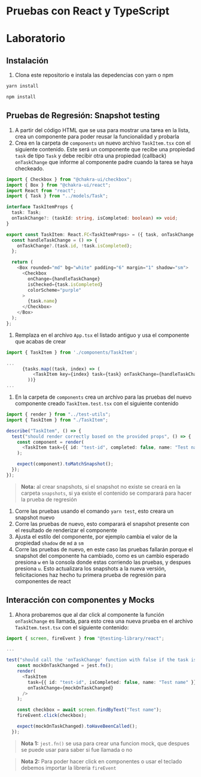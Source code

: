 # Pruebas con React y TypeScript

# Laboratorio

## Instalación

1. Clona este repositorio e instala las depedencias con yarn o npm

```bash
yarn install
```

```bash
npm install
```

## Pruebas de Regresión: Snapshot testing

1. A partir del código HTML que se usa para mostrar una tarea en la lista, crea un componente para poder reusar la funcionalidad y probarla
1. Crea en la carpeta de `components` un nuevo archivo `TaskItem.tsx` con el siguiente contenido. Este será un componente que recibe una propiedad `task` de tipo `Task` y debe recibir otra una propiedad (callback) `onTaskChange` que informe al componente padre cuando la tarea se haya checkeado.

```typescript
import { Checkbox } from "@chakra-ui/checkbox";
import { Box } from "@chakra-ui/react";
import React from "react";
import { Task } from "../models/Task";

interface TaskItemProps {
  task: Task;
  onTaskChange?: (taskId: string, isCompleted: boolean) => void;
}

export const TaskItem: React.FC<TaskItemProps> = ({ task, onTaskChange }) => {
  const handleTaskChange = () => {
    onTaskChange?.(task.id, !task.isCompleted);
  };

  return (
    <Box rounded="md" bg="white" padding="6" margin="1" shadow="sm">
      <Checkbox
        onChange={handleTaskChange}
        isChecked={task.isCompleted}
        colorScheme="purple"
      >
        {task.name}
      </Checkbox>
    </Box>
  );
};
```

1. Remplaza en el archivo `App.tsx` el listado antiguo y usa el componente que acabas de crear

```typescript
import { TaskItem } from './components/TaskItem';

...
      {tasks.map((task, index) => (
          <TaskItem key={index} task={task} onTaskChange={handleTaskChange} />
        ))}
...
```

1. En la carpeta de `components` crea un archivo para las pruebas del nuevo componente creado `TaskItem.test.tsx` con el siguiente contenido

```typescript
import { render } from "../test-utils";
import { TaskItem } from "./TaskItem";

describe("TaskItem", () => {
  test("should render correctly based on the provided props", () => {
    const component = render(
      <TaskItem task={{ id: "test-id", completed: false, name: "Test name" }} />
    );

    expect(component).toMatchSnapshot();
  });
});
```

> **Nota:** al crear snapshots, si el snapshot no existe se creará en la carpeta `snapshots`, si ya existe el contenido se comparará para hacer la prueba de regresión

1. Corre las pruebas usando el comando `yarn test`, esto creara un snapshot nuevo
1. Corre las pruebas de nuevo, esto comparará el snapshot presente con el resultado de renderizar el componente
1. Ajusta el estilo del componente, por ejemplo cambia el valor de la propiedad `shadow` de `md` a `sm`
1. Corre las pruebas de nuevo, en este caso las pruebas fallarán porque el snapshot del componente ha cambiado, como es un cambio esperado presiona `w` en la consola donde estas corriendo las pruebas, y despues presiona `u`. Esto actualizara los snapshots a la nueva versión, felicitaciones haz hecho tu primera prueba de regresión para componentes de react

## Interacción con componentes y Mocks

1. Ahora probaremos que al dar click al componente la función `onTaskChange` es llamada, para esto crea una nueva prueba en el archivo `TaskItem.test.tsx` con el siguiente contenido:

```typescript
import { screen, fireEvent } from "@testing-library/react";

...

test("should call the 'onTaskChange' function with false if the task is checked", async () => {
    const mockOnTaskChanged = jest.fn();
    render(
      <TaskItem
        task={{ id: "test-id", isCompleted: false, name: "Test name" }}
        onTaskChange={mockOnTaskChanged}
      />
    );

    const checkbox = await screen.findByText("Test name");
    fireEvent.click(checkbox);

    expect(mockOnTaskChanged).toHaveBeenCalled();
  });
```

> **Nota 1:** `jest.fn()` se usa para crear una funcion mock, que despues se puede usar para saber si fue llamada o no

> **Nota 2:** Para poder hacer click en componentes o usar el teclado debemos importar la libreria `fireEvent`
